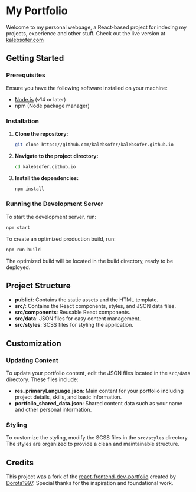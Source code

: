 # My Portfolio

Welcome to my personal webpage, a React-based project for indexing my projects, experience and other stuff. Check out the live version at [kalebsofer.com](kalebsofer.com)


## Getting Started

### Prerequisites

Ensure you have the following software installed on your machine:

- [Node.js](https://nodejs.org/) (v14 or later)
- npm (Node package manager)

### Installation

1. **Clone the repository:**

    ```sh
    git clone https://github.com/kalebsofer/kalebsofer.github.io
    ```

2. **Navigate to the project directory:**

    ```sh
    cd kalebsofer.github.io
    ```

3. **Install the dependencies:**

    ```sh
    npm install
    ```

### Running the Development Server

To start the development server, run:

```sh
npm start
```

To create an optimized production build, run:

```sh
npm run build
```

The optimized build will be located in the build directory, ready to be deployed.

## Project Structure

- **public/**: Contains the static assets and the HTML template.
- **src/**: Contains the React components, styles, and JSON data files.
- **src/components**: Reusable React components.
- **src/data**: JSON files for easy content management.
- **src/styles**: SCSS files for styling the application.

## Customization

### Updating Content

To update your portfolio content, edit the JSON files located in the `src/data` directory. These files include:

- **res_primaryLanguage.json**: Main content for your portfolio including project details, skills, and basic information.
- **portfolio_shared_data.json**: Shared content data such as your name and other personal information.

### Styling

To customize the styling, modify the SCSS files in the `src/styles` directory. The styles are organized to provide a clean and maintainable structure.

## Credits

This project was a fork of the [react-frontend-dev-portfolio](https://github.com/Dorota1997/react-frontend-dev-portfolio) created by [Dorota1997](https://github.com/Dorota1997). Special thanks for the inspiration and foundational work.


